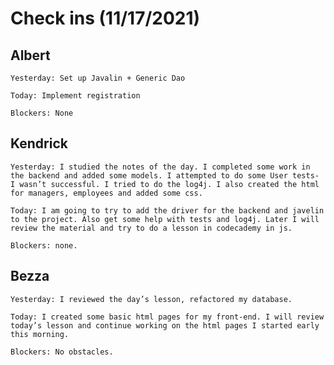 # Check ins (11/17/2021)

## Albert
    Yesterday: Set up Javalin + Generic Dao

    Today: Implement registration

    Blockers: None

## Kendrick
    Yesterday: I studied the notes of the day. I completed some work in the backend and added some models. I attempted to do some User tests- I wasn’t successful. I tried to do the log4j. I also created the html for managers, employees and added some css.  

    Today: I am going to try to add the driver for the backend and javelin to the project. Also get some help with tests and log4j. Later I will review the material and try to do a lesson in codecademy in js.

    Blockers: none.

## Bezza
    Yesterday: I reviewed the day’s lesson, refactored my database.

    Today: I created some basic html pages for my front-end. I will review today’s lesson and continue working on the html pages I started early this morning.

    Blockers: No obstacles.
